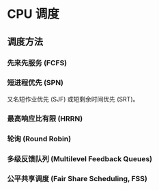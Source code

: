 # CPU 调度

## 调度方法

### 先来先服务 (FCFS)

### 短进程优先 (SPN)

又名短作业优先 (SJF) 或短剩余时间优先 (SRT)。

### 最高响应比有限 (HRRN)

### 轮询 (Round Robin)

### 多级反馈队列 (Multilevel Feedback Queues)

### 公平共享调度 (Fair Share Scheduling, FSS)
